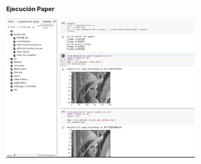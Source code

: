 ### Ejecución Paper
![alt text](https://github.com/dbellidor/Topic_ComputacionGrafica/blob/master/Fase%203/Paper/ejecucion.png)
